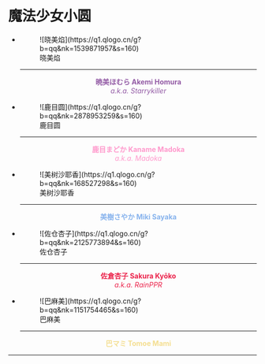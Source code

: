 # 魔法少女小圆

<div class="grid cards" markdown>

-   <figure markdown="span">
        ![晓美焰](https://q1.qlogo.cn/g?b=qq&nk=1539871957&s=160)
        <figcaption>晓美焰</figcaption>
    </figure>

    ---

    <center><span style="color:#935ba5;">
    <b>暁美ほむら Akemi Homura</b><br><i>a.k.a. Starrykiller</i>
    </span></center>

-   <figure markdown="span">
        ![鹿目圆](https://q1.qlogo.cn/g?b=qq&nk=2878953259&s=160)
        <figcaption>鹿目圆</figcaption>
    </figure>

    ---

    <center><span style="color:#ff99cc;">
    <b>鹿目まどか Kaname Madoka</b><br><i>a.k.a. Madoka</i>
    </span></center>

-   <figure markdown="span">
        ![美树沙耶香](https://q1.qlogo.cn/g?b=qq&nk=168527298&s=160)
        <figcaption>美树沙耶香</figcaption>
    </figure>

    ---

    <center><span style="color:#87b3ed;">
    <b>美樹さやか Miki Sayaka</b><br>
    </span></center>

-   <figure markdown="span">
        ![佐仓杏子](https://q1.qlogo.cn/g?b=qq&nk=2125773894&s=160)
        <figcaption>佐仓杏子</figcaption>
    </figure>

    ---

    <center><span style="color:#eb234b;">
    <b>佐倉杏子 Sakura Kyōko</b><br><i>a.k.a. RainPPR</i>
    </span></center>

-   <figure markdown="span">
        ![巴麻美](https://q1.qlogo.cn/g?b=qq&nk=1151754465&s=160)
        <figcaption>巴麻美</figcaption>
    </figure>

    ---

    <center><span style="color:#F4DE90;">
    <b>巴マミ Tomoe Mami</b><br>
    </span></center>

</div>

---
